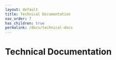 ```yaml
---
layout: default
title: Technical Documentation
nav_order: 7
has_children: true
permalink: /docs/technical-docs
---
```


# Technical Documentation